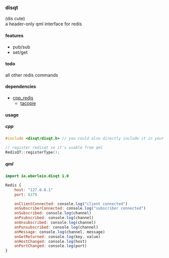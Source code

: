 ### disqt
(dis cute)<br>
a header-only qml interface for redis<br>
#### features
- pub/sub
- set/get
#### todo
all other redis commands
#### dependencies
- [cpp_redis](https://github.com/cpp-redis/cpp_redis)
    - [tacopie](https://github.com/cylix/tacopie)
#### usage
##### cpp
```c++
#include <disqt/disqt.h> // you could also directly include it in your project

// register redisqt so it's usable from qml
RedisQT::registerType(); 
```
##### qml
```qml
import io.eberlein.disqt 1.0

Redis {
    host: "127.0.0.1"
    port: 6379

    onClientConnected: console.log("client connected")
    onSubscriberConnected: console.log("subscriber connected")
    onSubscribed: console.log(channel)
    onPsubscribed: console.log(channel)
    onUnsubscribed: console.log(channel)
    onPunsubscribed: console.log(channel)
    onMessage: console.log(channel, message)
    onGetReturned: console.log(key, value)
    onHostChanged: console.log(host)
    onPortChanged: console.log(port)
}
```